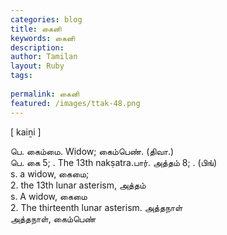```yaml
---
categories: blog
title: கைனி
keywords: கைனி
description: 
author: Tamilan
layout: Ruby
tags: 
 
permalink: கைனி
featured: /images/ttak-48.png
---
```

  
[ kaiṉi ]  
  
பெ. கைம்மை. Widow; கைம்பெண். (திவா.)  
பெ. கை 5; . The 13th nakṣatra.பார். அத்தம் 8; . (பிங்)  
s. a widow, கைமை;  
2. the 13th lunar asterism, அத்தம்  
s. A widow, கைமை  
2. The thirteenth lunar asterism. அத்தநாள்  
அத்தநாள், கைம்பெண்